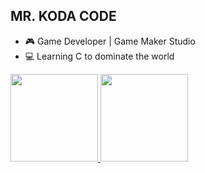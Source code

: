 ##  MR. KODA CODE 

- 🎮 Game Developer | Game Maker Studio
- 💻 Learning C to dominate the world


<div>
  <a href="https://github.com/viclazaro">
  <img height="140em" src="https://github-readme-stats.vercel.app/api?username=MrKodaCode&show_icons=true&theme=synthwave&include_all_commits=true&count_private=true"/>
  <img height="140em" src="https://github-readme-stats.vercel.app/api/top-langs/?username=MrKodaCode&layout=compact&langs_count=16&theme=synthwave"/>
</div>



